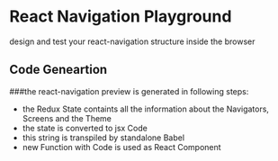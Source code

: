 # React Navigation Playground

design and test your react-navigation structure inside the browser

## Code Geneartion

###the react-navigation preview is generated in following steps:
* the Redux State containts all the information about the Navigators, Screens and the Theme
* the state is converted to jsx Code 
* this string is transpiled by standalone Babel
* new Function with Code is used as React Component 
